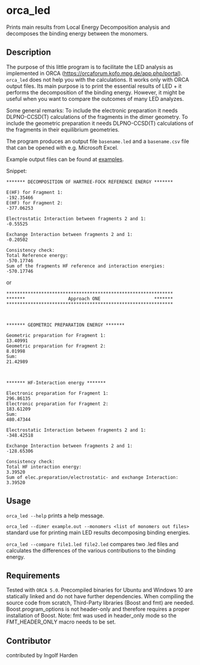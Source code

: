# orca_led
Prints main results from Local Energy Decomposition analysis and decomposes the binding energy between the monomers.

## Description
The purpose of this little program is to facilitate the LED analysis as implemented in ORCA (https://orcaforum.kofo.mpg.de/app.php/portal).
`orca_led` does not help you with the calculations. It works only with ORCA output files.
Its main purpose is to print the essential results of LED + it performs the decomposition of the binding energy.
However, it might be useful when you want to compare the outcomes of many LED analyzes. 

Some general remarks:
To include the electronic preparation it needs DLPNO-CCSD(T) calculations of the fragments in the dimer geometry. 
To include the geometric preparation it needs DLPNO-CCSD(T) calculations of the fragments in their equilibrium geometries. 

The program produces an output file `basename.led` and a `basename.csv` file that can be opened with e.g. Microsoft Excel.

Example output files can be found at [examples](examples/). 

Snippet:
```
******* DECOMPOSITION OF HARTREE-FOCK REFERENCE ENERGY ******* 

E(HF) for Fragment 1:                                                  -192.35466 
E(HF) for Fragment 2:                                                  -377.06253 

Electrostatic Interaction between fragments 2 and 1:                   -0.55525 

Exchange Interaction between fragments 2 and 1:                        -0.20502 

Consistency check:
Total Reference energy:                                                -570.17746 
Sum of the fragments HF reference and interaction energies:            -570.17746 
```
or
```
************************************************************** 
*******                Approach ONE                    ******* 
************************************************************** 



******* GEOMETRIC PREPARATION ENERGY ******* 

Geometric preparation for Fragment 1:                                  13.40991 
Geometric preparation for Fragment 2:                                  8.01998 
Sum:                                                                   21.42989 



******* HF-Interaction energy ******* 

Electronic preparation for Fragment 1:                                 296.86135 
Electronic preparation for Fragment 2:                                 183.61209 
Sum:                                                                   480.47344 

Electrostatic Interaction between fragments 2 and 1:                   -348.42518 

Exchange Interaction between fragments 2 and 1:                        -128.65306 

Consistency check:
Total HF interaction energy:                                           3.39520 
Sum of elec.preparation/electrostatic- and exchange Interaction:       3.39520 
```

## Usage
`orca_led --help` prints a help message.

`orca_led --dimer example.out --monomers <list of monomers out files>` standard use for printing main LED results decomposing binding energies.

`orca_led --compare file1.led file2.led` compares two .led files and calculates the differences of the various contributions to the binding energy.

## Requirements
Tested with `ORCA 5.0`. Precompiled binaries for Ubuntu and Windows 10 are statically linked and do not have further dependencies. When compiling the source code from scratch, Third-Party libraries (Boost and fmt) are needed. Boost.program_options is not header-only and therefore requires a proper installation of Boost. Note: fmt was used in header_only mode so the FMT_HEADER_ONLY macro needs to be set.

## Contributor
contributed by Ingolf Harden
